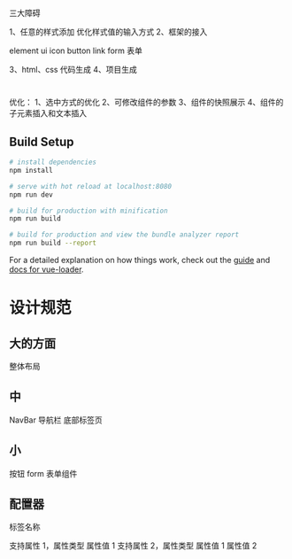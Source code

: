 三大障碍

1、任意的样式添加
优化样式值的输入方式
2、框架的接入

element ui
icon
button
link
form 表单

3、html、css 代码生成
4、项目生成

#

优化：
1、选中方式的优化
2、可修改组件的参数
3、组件的快照展示
4、组件的子元素插入和文本插入

>

## Build Setup

```bash
# install dependencies
npm install

# serve with hot reload at localhost:8080
npm run dev

# build for production with minification
npm run build

# build for production and view the bundle analyzer report
npm run build --report
```

For a detailed explanation on how things work, check out the [guide](http://vuejs-templates.github.io/webpack/) and [docs for vue-loader](http://vuejs.github.io/vue-loader).

# 设计规范

## 大的方面

整体布局

## 中

NavBar 导航栏
底部标签页

## 小

按钮
form 表单组件

## 配置器

标签名称

支持属性 1，属性类型
属性值 1
支持属性 2，属性类型
属性值 1
属性值 2
